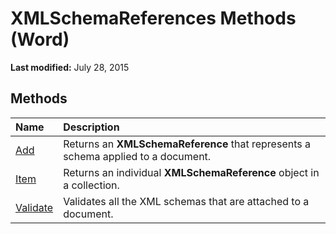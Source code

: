 
# XMLSchemaReferences Methods (Word)

 **Last modified:** July 28, 2015


## Methods



|**Name**|**Description**|
|:-----|:-----|
| [Add](fe6fa7d5-287a-f79f-b83b-fc182002504a.md)|Returns an  **XMLSchemaReference** that represents a schema applied to a document.|
| [Item](c812a6c9-3a98-23b0-bf44-92f75cb498cf.md)|Returns an individual  **XMLSchemaReference** object in a collection.|
| [Validate](66e4ea2d-e26c-be4c-fe1d-d240449f30f3.md)|Validates all the XML schemas that are attached to a document.|
